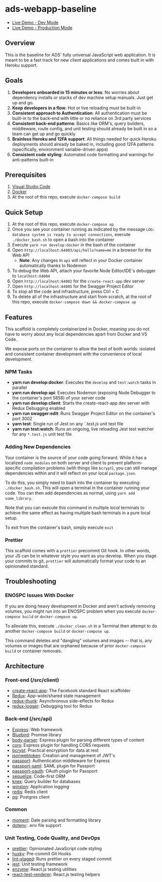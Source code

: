 # ads-webapp-baseline

* [Live Demo - Dev Mode](https://ads-webapp-baseline-dev.herokuapp.com)
* [Live Demo - Production Mode](https://ads-webapp-baseline-stg.herokuapp.com)

## Overview

This is the baseline for ADS' fully universal JavaScript web application.  It is meant to be a fast track for new client applications and comes built in with Heroku support.

## Goals

1. **Developers onboarded in 15 minutes or less**: No worries about dependency installs or stacks of dev machine setup manuals. Just get up and go.
1. **Keep developers in a flow**: Hot or live reloading must be built-in
1. **Consistent approach to Authentication**: All authentication must be built-in to the back-end with little or no reliance on 3rd party services
1. **Consistent back-end patterns**: Basics like ORM's, query builders, middleware, route config, and unit testing should already be built in so a team can get up and go quickly
1. **Brainless Heroku and 12FA support**: All things needed for quick Heroku deployments should already be baked in, including good 12FA patterns (specifically, environment variable-driven apps)
1. **Consistent code styling**: Automated code formatting and warnings for anti-patterns built-in

## Prerequisites

1. [Visual Studio Code](https://code.visualstudio.com/)
1. [Docker](https://www.docker.com/)
1. At the root of this repo, execute `docker-compose build`

## Quick Setup

1. At the root of this repo, execute `docker-compose up`
1. Once you see your container running as indicated by the message `LOG: database system is ready to accept connections`, execute `./docker_bash.sh` to open a bash into the container
1. Execute `yarn run develop:docker` in the bash of the container
1. Open `http://localhost:64003/api/hello?name=me` in a browser for the Web API
   * **Note**: Any changes in `api` will reflect in your Docker container automatically thanks to Nodemon
1. To debug the Web API, attach your favorite Node Editor/IDE's debugger to `localhost:64004`
1. Open `http://localhost:64002` for the `create-react-app` dev server
1. Open `http://localhost:64005` for the Swagger Project Editor
1. To stop all the code and infrastructure, press Ctrl + C
1. To delete all of the infrastructure and start from scratch, at the root of this repo, execute `docker-compose down && docker-compose up`

## Features

This scaffold is completely containerized in Docker, meaning you do not have to worry about any local dependencies apart from Docker and VS Code.

We expose ports on the container to allow the best of both worlds: isolated and consistent container development with the convenience of local development.

### NPM Tasks

* **yarn run develop:docker**: Executes the `develop` and `test:watch` tasks in parallel
* **yarn run develop:api**: Executes Nodemon (exposing Node Debugger to the container's port 5858) of your server code
* **yarn run develop:client**: Starts the create-react-app dev server with Redux Debugging enabled
* **yarn run swagger:edit**: Runs Swagger Project Editor on the container's port 3002
* **yarn test**: Single run of Jest on any `*.test.js* unit test file
* **yarn run test:watch**: Runs an ongoing, live reloading Jest test watcher for any `*.test.js` unit test file

### Adding New Dependencies

Your container is the source of your code going forward.  While it has a localized `node_modules` on both server and client to prevent platform-specific compilation problems (with things like `bcrypt`), you can still manage dependencies within and it will reflect on your local `package.json`.

To do this, you simply need to bash into the container by executing: `./docker_bash.sh`.  This will open a terminal in the container running your code.  You can then add dependencies as normal, using `yarn add some_library`.

Note that you can execute this command in multiple _local_ terminals to achieve the same effect as having multiple bash terminals in a pure local setup.

To exit from the container's bash, simply execute `exit`

### Prettier

This scaffold comes with a `prettier` precommit Git hook.  In other words, your JS can be in whatever style you want as you develop.  When you stage your commits to git, `prettier` will automatically format your code to an opinionated standard.

## Troubleshooting

### ENOSPC Issues With Docker

If you are doing heavy development in Docker and aren't actively removing volumes, you might run into an ENOSPC problem when you execute `docker-compose build` or `docker-compose up`.  

To alleviate this, execute `./docker_clean.sh` in a Terminal then attempt to do another `docker-compose build` or `docker-compose up`.

This command deletes and "dangling" volumes and images -- that is, any volumes or images that are orphaned because of prior `docker-compose build` or container removals.

## Architecture

### Front-end (/src/client)

* [create-react-app](https://github.com/facebookincubator/create-react-app): The Facebook standard React scaffolder
* [Redux](https://www.npmjs.org/redux): App-wide/shared state management
* [redux-thunk](https://www.npmjs.org/redux-thunk): Asynchronous side-effects for Redux
* [redux-logger](https://www.npmjs.org/redux-loger): Debugging tool for Redux

### Back-end (/src/api)

* [Express](https://www.npmjs.org/express): Web framework
* [Bluebird](https://www.npmjs.org/bluebird): Promise library
* [body-parser](https://www.npmjs.org/body-parser): Express plugin for parsing different types of content
* [cors](https://www.npmjs.org/cors): Express plugin for handling CORS requests
* [bcrypt](https://www.npmjs.org/bcrypt): Practical encryption for data at rest
* [jsonwebtoken](https://www.npmjs.org/jsonwebtoken): Creation and management of JWT's
* [passport](https://www.npmjs.org/passport): Authentication middleware for Express
* [passport-saml](https://www.npmjs.org/passport-saml): SAML plugin for Passport
* [passport-oauth](https://www.npmjs.org/passport-oauth): OAuth plugin for Passport
* [sequelize](https://www.npmjs.org/sequelize): Code-first ORM
* [knex](https://www.npmjs.org/knex): Query builder for databases
* [winston](https://www.npmjs.org/winston): Application logging
* [redis](https://www.npmjs.org/redis): Redis client
* [pg](https://www.npmjs.org/pg): Postgres client

### Common

* [moment](https://www.npmjs.org/moment): Date parsing and formatting library
* [dotenv](https://www.npmjs.org/dotenv): .env file support

### Unit Testing, Code Quality, and DevOps

* [prettier](https://www.npmjs.org/prettier): Opinionated JavaScript code styling
* [husky](https://www.npmjs.org/husky): Pre-commit Git Hooks
* [lint-staged](https://www.npmjs.org/lint-staged): Runs prettier on every staged commit
* [jest](https://www.npmjs.org/jest): Unit testing framework
* [enzyme](https://www.npmjs.org/enzyme): React.js testing utilities
* [react-test-renderer](https://www.npmjs.org/react-test-renderer): React.js testing helpers


